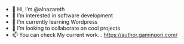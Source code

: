 - 👋 Hi, I’m @alnazareth
- 👀 I’m interested in software development
- 🌱 I’m currently learning Wordpress
- 💞️ I’m looking to collaborate on cool projects
- 📫 You can check My current work...  https://author.gamingori.com/

<!---
alnazareth/alnazareth is a ✨ special ✨ repository because its `README.md` (this file) appears on your GitHub profile.
You can click the Preview link to take a look at your changes.
--->
